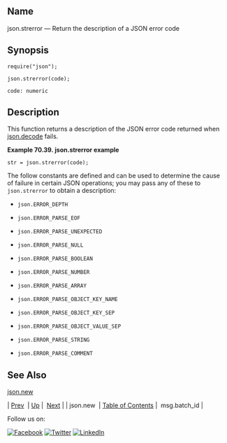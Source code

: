<a name="lua.ref.json.strerror"></a>
## Name

json.strerror — Return the description of a JSON error code

<a name="idp16567696"></a>
## Synopsis

`require("json");`

`json.strerror(code);`

`code: numeric`<a name="idp16571376"></a>
## Description

This function returns a description of the JSON error code returned when [json.decode](lua.ref.json.decode.php "json.decode") fails.

<a name="lua.ref.json.strerror.example"></a>

**Example 70.39. json.strerror example**

`str = json.strerror(code);`

The follow constants are defined and can be used to determine the cause of failure in certain JSON operations; you may pass any of these to `json.strerror` to obtain a description:

*   `json.ERROR_DEPTH`

*   `json.ERROR_PARSE_EOF`

*   `json.ERROR_PARSE_UNEXPECTED`

*   `json.ERROR_PARSE_NULL`

*   `json.ERROR_PARSE_BOOLEAN`

*   `json.ERROR_PARSE_NUMBER`

*   `json.ERROR_PARSE_ARRAY`

*   `json.ERROR_PARSE_OBJECT_KEY_NAME`

*   `json.ERROR_PARSE_OBJECT_KEY_SEP`

*   `json.ERROR_PARSE_OBJECT_VALUE_SEP`

*   `json.ERROR_PARSE_STRING`

*   `json.ERROR_PARSE_COMMENT`

<a name="idp16594064"></a>
## See Also

[json.new](lua.ref.json.new.php "json.new")

| [Prev](lua.ref.json.new.php)  | [Up](lua.function.details.php) |  [Next](lua.ref.msg.batch_id.php) |
| json.new  | [Table of Contents](index.php) |  msg.batch_id |

Follow us on:

[![Facebook](https://support.messagesystems.com/images/icon-facebook.png)](http://www.facebook.com/messagesystems) [![Twitter](https://support.messagesystems.com/images/icon-twitter.png)](http://twitter.com/#!/MessageSystems) [![LinkedIn](https://support.messagesystems.com/images/icon-linkedin.png)](http://www.linkedin.com/company/message-systems)